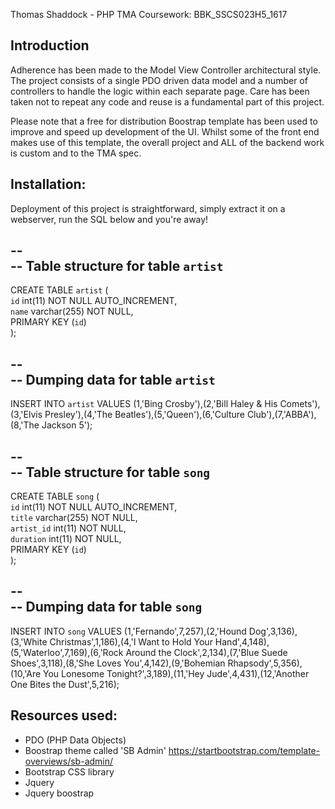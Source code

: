 Thomas Shaddock - PHP TMA Coursework: BBK_SSCS023H5_1617  
  
## Introduction  
Adherence has been made to the Model View Controller architectural style. The project consists of a single PDO driven data model and
a number of controllers to handle the logic within each separate page. Care has been taken not to repeat any code and reuse is a
fundamental part of this project.  
  
Please note that a free for distribution Boostrap template has been used to improve and speed up development of the UI. Whilst
some of the front end makes use of this template, the overall project and ALL of the backend work is custom and to the TMA spec.
  
## Installation:  
  
Deployment of this project is straightforward, simply extract it on a webserver, run the SQL below and you're away!
  
--  
-- Table structure for table `artist`  
--  
CREATE TABLE `artist` (  
  `id` int(11) NOT NULL AUTO_INCREMENT,  
  `name` varchar(255) NOT NULL,  
  PRIMARY KEY (`id`)   
);  
  
--  
-- Dumping data for table `artist`  
--  
INSERT INTO `artist` VALUES (1,'Bing Crosby'),(2,'Bill Haley & His Comets'),(3,'Elvis Presley'),(4,'The Beatles'),(5,'Queen'),(6,'Culture Club'),(7,'ABBA'),(8,'The Jackson 5');  
  
--  
-- Table structure for table `song`  
--  
CREATE TABLE `song` (  
  `id` int(11) NOT NULL AUTO_INCREMENT,  
  `title` varchar(255) NOT NULL,  
  `artist_id` int(11) NOT NULL,  
  `duration` int(11) NOT NULL,  
  PRIMARY KEY (`id`)  
);  
  
--  
-- Dumping data for table `song`  
--  
INSERT INTO `song` VALUES (1,'Fernando',7,257),(2,'Hound Dog',3,136),(3,'White Christmas',1,186),(4,'I Want to Hold Your Hand',4,148),(5,'Waterloo',7,169),(6,'Rock Around the Clock',2,134),(7,'Blue Suede Shoes',3,118),(8,'She Loves You',4,142),(9,'Bohemian Rhapsody',5,356),(10,'Are You Lonesome Tonight?',3,189),(11,'Hey Jude',4,431),(12,'Another One Bites the Dust',5,216);  
  
  
## Resources used:
- PDO (PHP Data Objects)
- Boostrap theme called 'SB Admin' https://startbootstrap.com/template-overviews/sb-admin/
- Bootstrap CSS library
- Jquery
- Jquery boostrap
